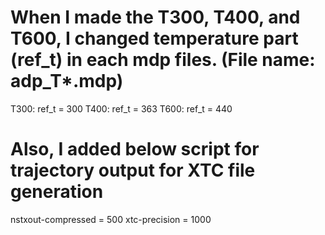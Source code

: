 # When I made the T300, T400, and T600, I changed temperature part (ref_t) in each mdp files. (File name: adp_T*.mdp)
T300: ref_t = 300
T400: ref_t = 363
T600: ref_t = 440

# Also, I added below script for trajectory output for XTC file generation
nstxout-compressed = 500
xtc-precision      = 1000
